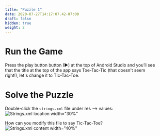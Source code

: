 ```yaml
---
title: "Puzzle 1"
date: 2020-07-27T14:17:07.42-07:00
draft: false
hidden: true
weight: 2
---
```


# Run the Game
Press the play button button (►) at the top of Android Studio and you’ll see that the title at the top of the app says Toe-Tac-Tic (that doesn't seem right!), let's change it to Tic-Tac-Toe.

# Solve the Puzzle
Double-click the ```strings.xml``` file under res --> values:
![Strings.xml location width="30%"](../resources/_gen/images/puzzle1.png "Image showing how to navigate toe strings.xml in Android Studio")

How can you modify this file to say Tic-Tac-Toe?
![Strings.xml content width="40%"](../resources/_gen/images/puzzle1_stringsxml.png "Image showing how to modify the app name string to say Tic Tac Toe")
